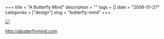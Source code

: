 +++
title = "A Butterfly Mind"
description = ""
tags = []
date = "2008-01-27"
categories = ["design"]
slug = "butterfly-mind"
+++


 

  <div id="screens-thumbs" class="clearfix">
    <div class="txt-center" id="design-submission"><a href="http://abutterflymind.com/"><img id='bluga-thumbnail-1059' class='bluga-thumbnail large' src='//media.konigi.com/bluga/
wt47f281db14c94_0.jpg'/></a></div>  
  </div>   
<p><a href="http://abutterflymind.com/">http://abutterflymind.com</a></p>





